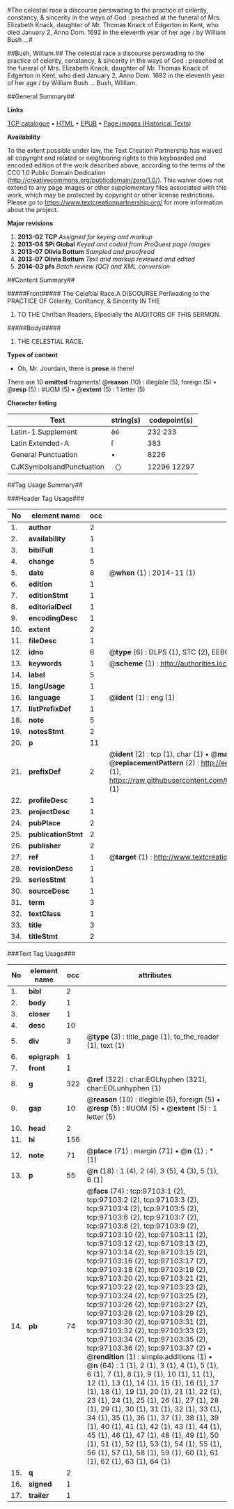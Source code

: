 #The celestial race a discourse perswading to the practice of celerity, constancy, & sincerity in the ways of God : preached at the funeral of Mrs. Elizabeth Knack, daughter of Mr. Thomas Knack of Edgerton in Kent, who died January 2, Anno Dom. 1692 in the eleventh year of her age / by William Bush ...#

##Bush, William.##
The celestial race a discourse perswading to the practice of celerity, constancy, & sincerity in the ways of God : preached at the funeral of Mrs. Elizabeth Knack, daughter of Mr. Thomas Knack of Edgerton in Kent, who died January 2, Anno Dom. 1692 in the eleventh year of her age / by William Bush ...
Bush, William.

##General Summary##

**Links**

[TCP catalogue](http://www.ota.ox.ac.uk/tcp/)  • 
[HTML](http://tei.it.ox.ac.uk/tcp/Texts-HTML/free/A30/A30698.html)  • 
[EPUB](http://tei.it.ox.ac.uk/tcp/Texts-EPUB/free/A30/A30698.epub) • 
[Page images (Historical Texts)](https://historicaltexts.jisc.ac.uk/eebo-13069416e)

**Availability**

To the extent possible under law, the Text Creation Partnership has waived all copyright and related or neighboring rights to this keyboarded and encoded edition of the work described above, according to the terms of the CC0 1.0 Public Domain Dedication (http://creativecommons.org/publicdomain/zero/1.0/). This waiver does not extend to any page images or other supplementary files associated with this work, which may be protected by copyright or other license restrictions. Please go to https://www.textcreationpartnership.org/ for more information about the project.

**Major revisions**

1. __2013-02__ __TCP__ *Assigned for keying and markup*
1. __2013-04__ __SPi Global__ *Keyed and coded from ProQuest page images*
1. __2013-07__ __Olivia Bottum__ *Sampled and proofread*
1. __2013-07__ __Olivia Bottum__ *Text and markup reviewed and edited*
1. __2014-03__ __pfs__ *Batch review (QC) and XML conversion*

##Content Summary##

#####Front#####
The Celeſtial Race.A DISCOURSE Perſwading to the PRACTICE OF Celerity, Conſtancy, & Sincerity IN THE
1. TO THE Chriſtian Readers, Eſpecially the AUDITORS OF THIS SERMON.

#####Body#####

1. THE CELESTIAL RACE.

**Types of content**

  * Oh, Mr. Jourdain, there is **prose** in there!

There are 10 **omitted** fragments! 
 @__reason__ (10) : illegible (5), foreign (5)  •  @__resp__ (5) : #UOM (5)  •  @__extent__ (5) : 1 letter (5)

**Character listing**


|Text|string(s)|codepoint(s)|
|---|---|---|
|Latin-1 Supplement|èé|232 233|
|Latin Extended-A|ſ|383|
|General Punctuation|•|8226|
|CJKSymbolsandPunctuation|〈〉|12296 12297|

##Tag Usage Summary##

###Header Tag Usage###

|No|element name|occ|attributes|
|---|---|---|---|
|1.|__author__|2||
|2.|__availability__|1||
|3.|__biblFull__|1||
|4.|__change__|5||
|5.|__date__|8| @__when__ (1) : 2014-11 (1)|
|6.|__edition__|1||
|7.|__editionStmt__|1||
|8.|__editorialDecl__|1||
|9.|__encodingDesc__|1||
|10.|__extent__|2||
|11.|__fileDesc__|1||
|12.|__idno__|6| @__type__ (6) : DLPS (1), STC (2), EEBO-CITATION (1), OCLC (1), VID (1)|
|13.|__keywords__|1| @__scheme__ (1) : http://authorities.loc.gov/ (1)|
|14.|__label__|5||
|15.|__langUsage__|1||
|16.|__language__|1| @__ident__ (1) : eng (1)|
|17.|__listPrefixDef__|1||
|18.|__note__|5||
|19.|__notesStmt__|2||
|20.|__p__|11||
|21.|__prefixDef__|2| @__ident__ (2) : tcp (1), char (1)  •  @__matchPattern__ (2) : ([0-9\-]+):([0-9IVX]+) (1), (.+) (1)  •  @__replacementPattern__ (2) : http://eebo.chadwyck.com/downloadtiff?vid=$1&page=$2 (1), https://raw.githubusercontent.com/textcreationpartnership/Texts/master/tcpchars.xml#$1 (1)|
|22.|__profileDesc__|1||
|23.|__projectDesc__|1||
|24.|__pubPlace__|2||
|25.|__publicationStmt__|2||
|26.|__publisher__|2||
|27.|__ref__|1| @__target__ (1) : http://www.textcreationpartnership.org/docs/. (1)|
|28.|__revisionDesc__|1||
|29.|__seriesStmt__|1||
|30.|__sourceDesc__|1||
|31.|__term__|3||
|32.|__textClass__|1||
|33.|__title__|3||
|34.|__titleStmt__|2||


###Text Tag Usage###

|No|element name|occ|attributes|
|---|---|---|---|
|1.|__bibl__|2||
|2.|__body__|1||
|3.|__closer__|1||
|4.|__desc__|10||
|5.|__div__|3| @__type__ (3) : title_page (1), to_the_reader (1), text (1)|
|6.|__epigraph__|1||
|7.|__front__|1||
|8.|__g__|322| @__ref__ (322) : char:EOLhyphen (321), char:EOLunhyphen (1)|
|9.|__gap__|10| @__reason__ (10) : illegible (5), foreign (5)  •  @__resp__ (5) : #UOM (5)  •  @__extent__ (5) : 1 letter (5)|
|10.|__head__|2||
|11.|__hi__|156||
|12.|__note__|71| @__place__ (71) : margin (71)  •  @__n__ (1) : * (1)|
|13.|__p__|55| @__n__ (18) : 1 (4), 2 (4), 3 (5), 4 (3), 5 (1), 6 (1)|
|14.|__pb__|74| @__facs__ (74) : tcp:97103:1 (2), tcp:97103:2 (2), tcp:97103:3 (2), tcp:97103:4 (2), tcp:97103:5 (2), tcp:97103:6 (2), tcp:97103:7 (2), tcp:97103:8 (2), tcp:97103:9 (2), tcp:97103:10 (2), tcp:97103:11 (2), tcp:97103:12 (2), tcp:97103:13 (2), tcp:97103:14 (2), tcp:97103:15 (2), tcp:97103:16 (2), tcp:97103:17 (2), tcp:97103:18 (2), tcp:97103:19 (2), tcp:97103:20 (2), tcp:97103:21 (2), tcp:97103:22 (2), tcp:97103:23 (2), tcp:97103:24 (2), tcp:97103:25 (2), tcp:97103:26 (2), tcp:97103:27 (2), tcp:97103:28 (2), tcp:97103:29 (2), tcp:97103:30 (2), tcp:97103:31 (2), tcp:97103:32 (2), tcp:97103:33 (2), tcp:97103:34 (2), tcp:97103:35 (2), tcp:97103:36 (2), tcp:97103:37 (2)  •  @__rendition__ (1) : simple:additions (1)  •  @__n__ (64) : 1 (1), 2 (1), 3 (1), 4 (1), 5 (1), 6 (1), 7 (1), 8 (1), 9 (1), 10 (1), 11 (1), 12 (1), 13 (1), 14 (1), 15 (1), 16 (1), 17 (1), 18 (1), 19 (1), 20 (1), 21 (1), 22 (1), 23 (1), 24 (1), 25 (1), 26 (1), 27 (1), 28 (1), 29 (1), 30 (1), 31 (1), 32 (1), 33 (1), 34 (1), 35 (1), 36 (1), 37 (1), 38 (1), 39 (1), 40 (1), 41 (1), 42 (1), 43 (1), 44 (1), 45 (1), 46 (1), 47 (1), 48 (1), 49 (1), 50 (1), 51 (1), 52 (1), 53 (1), 54 (1), 55 (1), 56 (1), 57 (1), 58 (1), 59 (1), 60 (1), 61 (1), 62 (1), 63 (1), 64 (1)|
|15.|__q__|2||
|16.|__signed__|1||
|17.|__trailer__|1||
